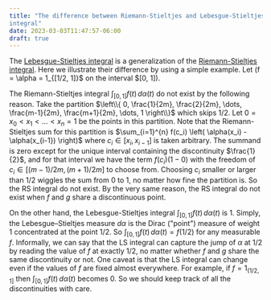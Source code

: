 ```yaml
---
title: "The difference between Riemann-Stieltjes and Lebesgue-Stieltjes
integral"
date: 2023-03-03T11:47:57-06:00
draft: true
---
```


The [Lebesgue-Stieltjes integral](https://en.wikipedia.org/wiki/Lebesgue%E2%80%93Stieltjes_integration) is a generalization of the [Riemann-Stieltjes integral](https://en.wikipedia.org/wiki/Riemann%E2%80%93Stieltjes_integral). Here we illustrate their difference by using a simple example. Let \(f = \alpha = 1_{[1/2, 1]}$ on the interval $[0, 1]\).

The Riemann-Stieltjes integral $\int_{[0, 1]} f(t)\,d \alpha(t)$ do not exist by the following reason. Take the partition $\left\\{ 0, \frac{1}{2m}, \frac{2}{2m}, \dots, \frac{m-1}{2m}, \frac{m+1}{2m}, \dots, 1 \right\\}$ which skips $1/2$. Let $0 = x_0 < x_1 < \dots < x_n = 1$ be the points in this partition. Note that the Riemann-Stieltjes sum for this partition is $\sum_{i=1}^{n} f(c_i) \left( \alpha(x_i) - \alpha(x_{i-1}) \right)$ where $c_i \in [x_i, x_{i-1}]$ is taken arbitrary. The summand is zero except for the unique interval containing the discontinuity $\frac{1}{2}$, and for that interval we have the term $f(c_i) (1 - 0)$ with the freedom of $c_i \in [(m-1)/2m, (m+1)/2m]$ to choose from. Choosing $c_i$ smaller or larger than $1/2$ wiggles the sum from 0 to 1, no matter how fine the partition is. So the RS integral do not exist. By the very same reason, the RS integral do not exist when $f$ and $g$ share a discontinuous point.

On the other hand, the Lebesgue-Stieltjes integral $\int_{[0, 1]} f(t)\,d \alpha(t)$ is 1. Simply, the Lebesgue–Stieltjes measure $d \alpha$ is the Dirac ("point") measure of weight 1 concentrated at the point $1/2$. So $\int_{[0, 1]} f(t)\,d \alpha(t) = f(1/2)$ for any measurable $f$. Informally, we can say that the LS integral can capture the jump of $\alpha$ at $1/2$ by reading the value of $f$ at exactly $1/2$, no matter whether $f$ and $g$ share the same discontinuity or not. One caveat is that the LS integral can change even if the values of $f$ are fixed almost everywhere. For example, if $f = 1_{(1/2, 1]}$ then $\int_{[0, 1]} f(t)\,d \alpha(t)$ becomes 0. So we should keep track of all the discontinuities with care.
